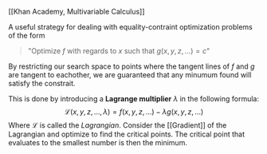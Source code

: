 [[Khan Academy, Multivariable Calculus]]

A useful strategy for dealing with equality-contraint optimization problems of the form

> "Optimize $f$ with regards to $x$ such that $g(x, y, z, \dots) = c$"

By restricting our search space to points where the tangent lines of $f$ and $g$ are tangent to eachother, we are guaranteed that any minumum found will satisfy the constrait.

This is done by introducing a **Lagrange multiplier** $\lambda$ in the following formula:
$$\mathcal{L}(x, y, z, \dots, \lambda) = f(x,y,z,\dots) - \lambda g(x, y, z, \dots )$$
Where $\mathcal{L}$ is called the _Lagrangian_.
Consider the [[Gradient]] of the Lagrangian and optimize to find the critical points. The critical point that evaluates to the smallest number is then the minimum.
